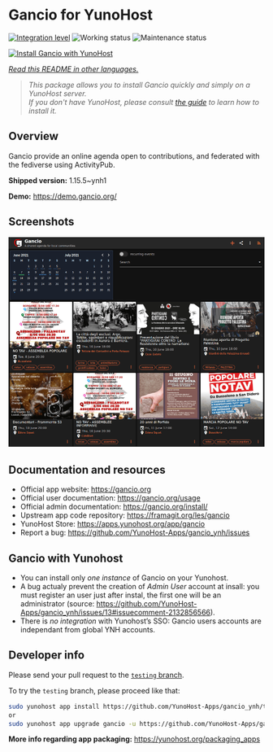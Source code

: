 <!--
N.B.: This README was automatically generated by <https://github.com/YunoHost/apps/tree/master/tools/readme_generator>
It shall NOT be edited by hand.
-->

# Gancio for YunoHost

[![Integration level](https://dash.yunohost.org/integration/gancio.svg)](https://dash.yunohost.org/appci/app/gancio) ![Working status](https://ci-apps.yunohost.org/ci/badges/gancio.status.svg) ![Maintenance status](https://ci-apps.yunohost.org/ci/badges/gancio.maintain.svg)

[![Install Gancio with YunoHost](https://install-app.yunohost.org/install-with-yunohost.svg)](https://install-app.yunohost.org/?app=gancio)

*[Read this README in other languages.](./ALL_README.md)*

> *This package allows you to install Gancio quickly and simply on a YunoHost server.*  
> *If you don't have YunoHost, please consult [the guide](https://yunohost.org/install) to learn how to install it.*

## Overview

Gancio provide an online agenda open to contributions, and federated with the fediverse using ActivityPub.


**Shipped version:** 1.15.5~ynh1

**Demo:** <https://demo.gancio.org/>

## Screenshots

![Screenshot of Gancio](./doc/screenshots/screenshot.png)

## Documentation and resources

- Official app website: <https://gancio.org>
- Official user documentation: <https://gancio.org/usage>
- Official admin documentation: <https://gancio.org/install/>
- Upstream app code repository: <https://framagit.org/les/gancio>
- YunoHost Store: <https://apps.yunohost.org/app/gancio>
- Report a bug: <https://github.com/YunoHost-Apps/gancio_ynh/issues>

## Gancio with Yunohost

- You can install only _one instance_ of Gancio on your Yunohost.
- A bug actualy prevent the creation of _Admin User_ account at insall: you must register an user just after instal, the first one will be an administrator (source: https://github.com/YunoHost-Apps/gancio_ynh/issues/13#issuecomment-2132856566).
- There is _no integration_ with Yunohost’s SSO: Gancio users accounts are independant from global YNH accounts.
 
## Developer info

Please send your pull request to the [`testing` branch](https://github.com/YunoHost-Apps/gancio_ynh/tree/testing).

To try the `testing` branch, please proceed like that:

```bash
sudo yunohost app install https://github.com/YunoHost-Apps/gancio_ynh/tree/testing --debug
or
sudo yunohost app upgrade gancio -u https://github.com/YunoHost-Apps/gancio_ynh/tree/testing --debug
```

**More info regarding app packaging:** <https://yunohost.org/packaging_apps>
